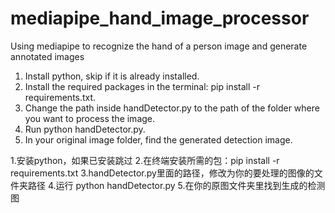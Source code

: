 # mediapipe_hand_image_processor
Using mediapipe to recognize the hand of a person image and generate annotated images


1. Install python, skip if it is already installed.
2. Install the required packages in the terminal: pip install -r requirements.txt.
3. Change the path inside handDetector.py to the path of the folder where you want to process the image.
4. Run python handDetector.py.
5. In your original image folder, find the generated detection image.

1.安装python，如果已安装跳过
2.在终端安装所需的包：pip install -r requirements.txt
3.handDetector.py里面的路径，修改为你的要处理的图像的文件夹路径
4.运行 python handDetector.py
5.在你的原图文件夹里找到生成的检测图

